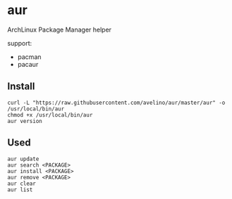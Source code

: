 # aur
ArchLinux Package Manager helper

support:

- pacman
- pacaur


## Install

    curl -L "https://raw.githubusercontent.com/avelino/aur/master/aur" -o /usr/local/bin/aur
    chmod +x /usr/local/bin/aur
    aur version


## Used

    aur update
	aur search <PACKAGE>
	aur install <PACKAGE>
	aur remove <PACKAGE>
	aur clear
	aur list

